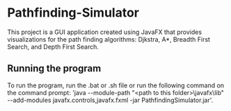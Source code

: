 # Pathfinding-Simulator
 
This project is a GUI application created using JavaFX that provides visualizations for the path finding algorithms: Djkstra, A*, Breadth First Search, and Depth First Search.

## Running the program
To run the program, run the .bat or .sh file or run the following command on the command prompt: 'java --module-path "\<path to this folder\>\javafx\lib" --add-modules javafx.controls,javafx.fxml -jar PathfindingSimulator.jar'.
